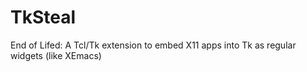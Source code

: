 TkSteal
=======

End of Lifed: A Tcl/Tk extension to embed X11 apps into Tk as regular widgets (like XEmacs)